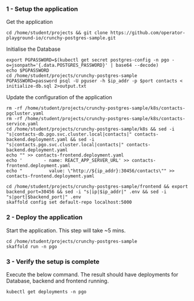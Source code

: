 
### 1 - Setup the application

Get the application
```execute
cd /home/student/projects && git clone https://github.com/operator-playground-io/crunchy-postgres-sample.git
```

Initialise the Database
```execute
export PGPASSWORD=$(kubectl get secret postgres-config -n pgo -o=jsonpath='{.data.POSTGRES_PASSWORD}' | base64 --decode)
echo $PGPASSWORD
cd /home/student/projects/crunchy-postgres-sample
PGPASSWORD=password psql -U pguser -h $ip_addr -p $port contacts < initialize-db.sql 2>output.txt
```

Update the configuration of the application

```execute
rm -rf /home/student/projects/crunchy-postgres-sample/k8s/contacts-pgcluster.yaml 
rm -rf /home/student/projects/crunchy-postgres-sample/k8s/contacts-service.yaml
cd /home/student/projects/crunchy-postgres-sample/k8s && sed -i "s|contacts-db.pgo.svc.cluster.local|contacts|" contacts-backend.deployment.yaml && sed -i "s|contacts.pgo.svc.cluster.local|contacts|" contacts-backend.deployment.yaml
echo "" >> contacts-frontend.deployment.yaml
echo '        - name: REACT_APP_SERVER_URL' >> contacts-frontend.deployment.yaml 
echo "          value: \"http://${ip_addr}:30456/contacts\"" >> contacts-frontend.deployment.yaml

cd /home/student/projects/crunchy-postgres-sample/frontend && export backend_port=30456 && sed -i "s|ip|$ip_addr|" .env && sed -i "s|port|$backend_port|" .env
skaffold config set default-repo localhost:5000
```

### 2 - Deploy the application

Start the application. This step will take ~5 mins.
```execute
cd /home/student/projects/crunchy-postgres-sample
skaffold run -n pgo
```

### 3 - Verify the setup is complete

Execute the below command. The result should have deployments for Database, backend and frontend running.
```execute
kubectl get deployments -n pgo
```